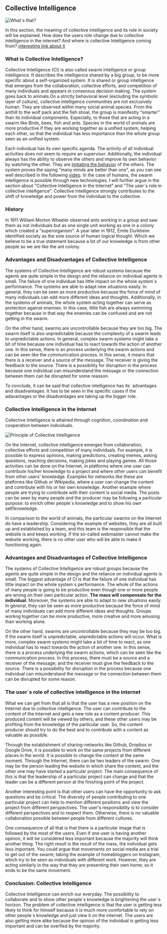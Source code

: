 ## Collective Intelligence ##
![What´s that?](https://encrypted-tbn0.gstatic.com/images?q=tbn:ANd9GcRWjMApj3VMJuWRsJXC9OQb-Rujd4e-Il1wvIjhzYifneAkpTEV)

In this section, the meaning of collective intelligence and its role in society will be explained. How does the users role change due to collective intelligence in the internet? And where is collective Intelligence coming from? [interesting link about it](https://link.springer.com/article/10.1007/s12599-010-0114-8)

### What is Collective Intelligence? ###

Collective Intelligence (CI) is also called swarm intelligence or group intelligence. It describes the  intelligence shared by a big group, to be more specific about a self-organized system. It is shared or group intelligence that emerges from the collaboration, collective efforts, and competition of many individuals and appears in consensus decision making. The system goes back to animals.On a strictly behavioral level (excluding the symbolic layer of culture), collective intelligence communities are not exclusively human.  They are observed within many social animal species.  From the anthill to the wolf pack and the fish shoal, the group is manifestly “smarter” than its individual components.  Especially, to those that are acting in a swarm like Birds, bees, fish and ants. Species in the world of animals are more productive if they are working together as a unified system, helping each other, so that the individual has less importance than the whole group seen as an unified system. 

Each individual has its own specific agenda. The activity of all individual activities does not seem to require an supervisor. Additionally, the individual always has the ability to observe the others and improve its own behavior by watching the other. They are [imitating the behavior](https://de.slideshare.net/eslamhamed93/swarm-intelligence-42553644) of the others. The system proves the saying "many minds are better than one", as you can see well described in the following [video](https://www.youtube.com/watch?v=UcNm1c8kggE). In the case of humans, the swarm intelligence is possible through new technologies. I will further argue in the section about "Collective Intelligence in the Internet" and "The user´s role in collective intelligence". Collective intelligence strongly contributes to the shift of knowledge and power from the individual to the collective.

### History ###

In 1911 William Morton Wheeler observed ants working in a group and saw them as not individuals but as one single unit working as one in a colony which created a "superorganism". A year later in 1912, Émile Durkheim identified society as the sole source of human logical thought. Which we believe to be a true statement because a lot of our knowledge is from other people so we are like the ant colony.


### Advantages and Disadvantages of Collective Intelligence ###

The systems of Collective Intelligence are robust systems because the agents are quite simple in the design and the reliance on individual agents is small. The failure of one individual has little impact on the whole system´s performance. The systems are able to adapt new situations easily. In general, they can be seen as more productive because the force of mind of many individuals can add more different ideas and thoughts. Additionally, in the systems of animals, the whole system acting together can serve as protection against enemies. In this case, little fish are always swimming together because in that way the enemies can be confused and are not getting in the swarm. 

On the other hand, swarms are uncontrollable because they are too big. The swarm itself is also unpredictable because the complexity of a swarm leads to unpredictable actions. In general, complex swarm systems might take a bit of time because one individual has to react towards the action of another one. In this sense, there is an process underlying the swarm actions and can be seen like the communication process. In this sense, it means that there is a receiver and a source of the message. The receiver is giving the feedback to the source. There is a possibility for disruption in the process because one individual can misunderstand the message or the connection between them can be disrupted for some reasson.   		  	

To conclude, it can be said that collective intelligence has its´ advantages and disadvantages. It has to be seen in the specific cases if the adavantages or the disadvantages are taking up the bigger role. 	

### Collective Intelligence in the Internet ### 

Collective Intelligence is attained through cognition, coordination and cooperation between individuals. 

![Principle of Collective Intelligence](https://upload.wikimedia.org/wikipedia/commons/thumb/3/3e/CI_types1s_2.jpg/460px-CI_types1s_2.jpg)

On the Internet, collective intelligence emerges from collaboration, collective efforts and competition of many individuals. For example, it is possible to express opinions, making predictions, creating memes, asking questions, reaching decisions, making jokes and playing games. All those activities can be done on the Internet, in platforms where one user can contribute his/her knowledge to a project and where other users can benefit from other users' knowledge. Examples for networks like these are platforms like Github or Wikipedia, where a user can change the content and contribute with his or her own knowledge. Another example where people are trying to contribute with their content is social media. The posts can be seen by many people and the producer may be following a particular purpose: to enrich other people´s knowledge and to show his own self/knowledge.

In comparison to the world of animals, the particular swarms on the Internet do have a leadership. Considering the example of websites, they are all built up and established by a team, and this team is the responsible that the website is and keeps working. If the so-called webmaster cannot make the website working, there is no other user who will be able to make it functioning again.

### Advantages and Disadvantages of Collective Intelligence ###

The systems of Collective Intelligence are robust groups because the agents are quite simple in the design and the reliance on individual agents is small. The biggest advantage of CI is that the failure of one individual has little impact on the whole system´s performance. The whole of the actions of many people is going to be productive even though one or more people are wrong on their own particular action. **The mass will compensate for the individual**. Moreover, the systems are able to adapt to new situations easily. In general, they can be seen as more productive because the force of mind of many individuals can add more different ideas and thoughts. Groups workng together can be more productive, more creative and more amusing than working alone.

On the other hand, swarms are uncontrollable because they may be too big. If the swarm itself is unpredictable, unpredictable actions will occur. What is more, complex swarm systems might take a bit of time to react, as one individual has to react towards the action of another one. In this sense, there is a process underlying the swarm actions, which can be seen like the communication process. In this process, there must be a source and a receiver of the message; and the receiver must give the feedback to the source. There is a possibility for disruption in the process because one individual can misunderstand the message or the connection between them can be disrupted for some reason.

### The user´s role of collective intelligence in the internet ### 

What we can get from that all is that the user has a new position on the Internet due to collective intelligence. The user can contribute to the content of the Internet and gets a new role as a content producer. This produced content will be viewed by others, and these other users may be profiting from the knowledge of the particular user. So, the content producer should try to do the best and to contribute with a content as valuable as possible. 

Through the establishment of sharing-networks like Github, Dropbox or Google Drive, it is possible to work on the same projects from different places in the world. It is possible to change the content at the same moment. Through the Internet, there can be two leaders of the swarm. One may be the person leading the website in which share the content, and the other one may have started a particular project. The main consequence of this is that the leadership of a particular project can change and that the leader can be a different person at the finishing point of the project. 

Another interesting point is that other users can have the opportunity to ask questions and be critical. The diversity of people contributing to one particular project can help to mention different positions and view the project from different perspectives. The user's responsibility is to consider different perspectives and to respect them. Otherwise, there is no valuable collaboration possible between people from different cultures.  

One consequence of all that is that there is a particular image that is followed by the most of the users. Even if one user is having another opinion, it will be considered less important because the majority will think another thing. The right result is the result of the mass, the individual gets less important. You could argue that movements on social media are a trial to get out of the swarm; taking the example of homebloggers on Instagram, which try to be seen as individuals with different work. However, they are acting similarly in the way that they are presenting their own home; so it ends to be the same movement.

### Conclusion: Collective Intelligence

Collective Intelligence can enrich our everyday. The possibility to collaborate  and to show other people´s knowledge is brightening the user´s horizon. The problem of collective intelligence is that the user is getting less likely to think for himself because it is much more comfortable to rely on other people´s knowledge and just view it on the internet. The users are also getting more alike because the opinion of the individual is getting less important and can be overfled by the majority. 
